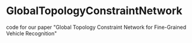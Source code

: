 # GlobalTopologyConstraintNetwork
code for our paper "Global Topology Constraint Network for Fine-Grained Vehicle Recognition"
